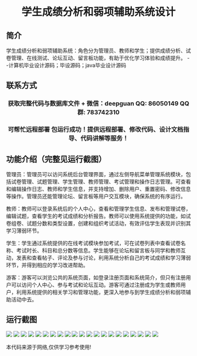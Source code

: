 <p><h1 align="center">学生成绩分析和弱项辅助系统设计</h1></p>

## 简介
学生成绩分析和弱项辅助系统：角色分为管理员、教师和学生；提供成绩分析、试卷管理、在线测试、论坛互动、留言板功能，有助于优化学习体验和成绩提升。    --计算机毕业设计源码；毕设源码；java毕业设计源码


## 联系方式
<p><h3 align="center">获取完整代码与数据库文件 + 微信：deepguan QQ: 86050149 QQ群: 783742310</h3></p>
<p><h3 align="center">可帮忙远程部署 包运行成功！提供远程部署、修改代码、设计文档指导、代码讲解等服务！</h3></p>

## 功能介绍（完整见运行截图）
管理员：管理员可以访问系统后台管理界面，通过左侧导航菜单管理系统模块，包括试卷管理、试题管理、学生管理、教师管理、考试管理和操作日志管理。可查看和编辑操作日志、教师和学生信息，并支持增加、删除用户、重置密码、修改信息等操作。管理员还能管理论坛、留言板等用户交互模块，确保系统的有序运行。

教师：教师可以登录系统后的个人中心，查看和管理学生信息、发布和管理试卷，编辑试题，查看学生的考试成绩和分析报告。教师可以使用系统提供的功能，如试卷组卷、试题分数和类型设置，创建和组织考试活动，有效评估学生表现并识别其学习薄弱环节。

学生：学生通过系统提供的在线考试模块参加考试，可在试卷列表中查看试卷名称、考试时长、科目和总分数等信息。学生能够在论坛和留言板与同学和教师互动，发表和查看帖子、评论及参与讨论，利用系统分析自己的考试成绩和学习薄弱环节，并得到相应的学习改进帮助。

游客：游客可以浏览公共的系统页面，如登录注册页面和系统简介，但只有注册用户可以访问个人中心、参与考试和论坛互动。游客可通过注册成为学生或教师用户，利用系统提供的相关学习和管理功能，更深入地参与到学生成绩分析和弱项辅助活动中去。


## 运行截图
![](https://bs-1329754181.cos.ap-shanghai.myqcloud.com/spring/StudentScoreAnalysisAndWeaknessAssistanceSystemDesign/img/001.jpg)
![](https://bs-1329754181.cos.ap-shanghai.myqcloud.com/spring/StudentScoreAnalysisAndWeaknessAssistanceSystemDesign/img/002.jpg)
![](https://bs-1329754181.cos.ap-shanghai.myqcloud.com/spring/StudentScoreAnalysisAndWeaknessAssistanceSystemDesign/img/003.jpg)
![](https://bs-1329754181.cos.ap-shanghai.myqcloud.com/spring/StudentScoreAnalysisAndWeaknessAssistanceSystemDesign/img/004.jpg)
![](https://bs-1329754181.cos.ap-shanghai.myqcloud.com/spring/StudentScoreAnalysisAndWeaknessAssistanceSystemDesign/img/005.jpg)
![](https://bs-1329754181.cos.ap-shanghai.myqcloud.com/spring/StudentScoreAnalysisAndWeaknessAssistanceSystemDesign/img/006.jpg)
![](https://bs-1329754181.cos.ap-shanghai.myqcloud.com/spring/StudentScoreAnalysisAndWeaknessAssistanceSystemDesign/img/007.jpg)
![](https://bs-1329754181.cos.ap-shanghai.myqcloud.com/spring/StudentScoreAnalysisAndWeaknessAssistanceSystemDesign/img/008.jpg)
![](https://bs-1329754181.cos.ap-shanghai.myqcloud.com/spring/StudentScoreAnalysisAndWeaknessAssistanceSystemDesign/img/009.jpg)
![](https://bs-1329754181.cos.ap-shanghai.myqcloud.com/spring/StudentScoreAnalysisAndWeaknessAssistanceSystemDesign/img/010.jpg)
![](https://bs-1329754181.cos.ap-shanghai.myqcloud.com/spring/StudentScoreAnalysisAndWeaknessAssistanceSystemDesign/img/011.jpg)
![](https://bs-1329754181.cos.ap-shanghai.myqcloud.com/spring/StudentScoreAnalysisAndWeaknessAssistanceSystemDesign/img/012.jpg)
![](https://bs-1329754181.cos.ap-shanghai.myqcloud.com/spring/StudentScoreAnalysisAndWeaknessAssistanceSystemDesign/img/013.jpg)
![](https://bs-1329754181.cos.ap-shanghai.myqcloud.com/spring/StudentScoreAnalysisAndWeaknessAssistanceSystemDesign/img/014.jpg)
![](https://bs-1329754181.cos.ap-shanghai.myqcloud.com/spring/StudentScoreAnalysisAndWeaknessAssistanceSystemDesign/img/015.jpg)
![](https://bs-1329754181.cos.ap-shanghai.myqcloud.com/spring/StudentScoreAnalysisAndWeaknessAssistanceSystemDesign/img/016.jpg)
![](https://bs-1329754181.cos.ap-shanghai.myqcloud.com/spring/StudentScoreAnalysisAndWeaknessAssistanceSystemDesign/img/017.jpg)
![](https://bs-1329754181.cos.ap-shanghai.myqcloud.com/spring/StudentScoreAnalysisAndWeaknessAssistanceSystemDesign/img/018.jpg)
![](https://bs-1329754181.cos.ap-shanghai.myqcloud.com/spring/StudentScoreAnalysisAndWeaknessAssistanceSystemDesign/img/019.jpg)
![](https://bs-1329754181.cos.ap-shanghai.myqcloud.com/spring/StudentScoreAnalysisAndWeaknessAssistanceSystemDesign/img/020.jpg)
![](https://bs-1329754181.cos.ap-shanghai.myqcloud.com/spring/StudentScoreAnalysisAndWeaknessAssistanceSystemDesign/img/021.jpg)

<p>本代码来源于网络,仅供学习参考使用!</p>
